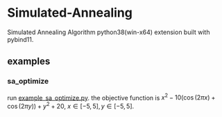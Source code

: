 # Simulated-Annealing
Simulated Annealing Algorithm python38(win-x64) extension built with pybind11.

## examples
### sa_optimize
run [example_sa_optimize.py](./example_sa_optimize.py).
the objective function is $x^2-10 (\cos (2 \pi  x)+\cos (2 \pi  y))+y^2+20$, $x\in[-5,5], y\in[-5,5]$.

